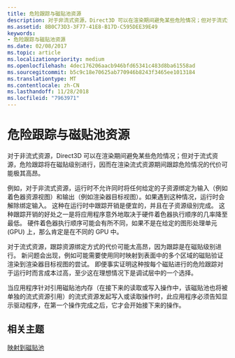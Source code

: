 ```yaml
---
title: 危险跟踪与磁贴池资源
description: 对于非流式资源，Direct3D 可以在渲染期间避免某些危险情况；但对于流式资源，危险跟踪将在磁贴级别进行，因而在渲染流式资源期间跟踪危险情况的代价可能极其高昂。
ms.assetid: 8B0C73D3-3F77-41E8-B17D-C595DEE39E49
keywords:
- 危险跟踪与磁贴池资源
ms.date: 02/08/2017
ms.topic: article
ms.localizationpriority: medium
ms.openlocfilehash: 4dec176206aacb946bfd65341c483d8ba61558ad
ms.sourcegitcommit: b5c9c18e70625ab770946b8243f3465ee1013184
ms.translationtype: MT
ms.contentlocale: zh-CN
ms.lasthandoff: 11/28/2018
ms.locfileid: "7963971"
---
```

# <a name="hazard-tracking-versus-tile-pool-resources"></a>危险跟踪与磁贴池资源


对于非流式资源，Direct3D 可以在渲染期间避免某些危险情况；但对于流式资源，危险跟踪将在磁贴级别进行，因而在渲染流式资源期间跟踪危险情况的代价可能极其高昂。

例如，对于非流式资源，运行时不允许同时将任何给定的子资源绑定为输入（例如着色器资源视图）和输出（例如渲染器目标视图）。如果遇到这种情况，运行时会解除绑定输入。 这种在运行时中跟踪开销是便宜的，并且在子资源级别完成。 这种跟踪开销的好处之一是将应用程序意外地取决于硬件着色器执行顺序的几率降至最低。 硬件着色器执行顺序可能会有所不同，如果不是在给定的图形处理单元 (GPU) 上，那么肯定是在不同的 GPU 中。

对于流式资源，跟踪资源绑定方式的代价可能太高昂，因为跟踪是在磁贴级别进行。 新问题会出现，例如可能需要使用同时映射到表面中的多个区域的磁贴验证渲染到渲染器目标视图的尝试。 即便事实证明这种按每个磁贴进行的危险跟踪对于运行时而言成本过高，至少这在理想情况下是调试层中的一个选择。

当应用程序针对引用磁贴池内存（在接下来的读取或写入操作中，该磁贴池也将被单独的流式资源引用）的流式资源发起写入或读取操作时，此应用程序必须告知显示驱动程序，在第一个操作完成之后，它才会开始接下来的操作。

## <a name="span-idrelated-topicsspanrelated-topics"></a><span id="related-topics"></span>相关主题


[映射到磁贴池](mappings-are-into-a-tile-pool.md)

 

 





